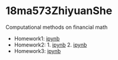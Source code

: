 # 18ma573ZhiyuanShe
Computational methods on financial math
- Homework1: [ipynb](src/hw1.ipynb)
- Homework2: 1. [ipynb](src/hw2.ipynb) 2. [ipynb](src/hw2_1.ipynb) 
- Homework3: [ipynb](src/hw3_1.ipynb)
